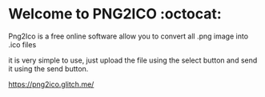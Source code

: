 Welcome to PNG2ICO :octocat:
=================

Png2Ico is a free online software allow you to convert all .png image into .ico files 

it is very simple to use, just upload the file using the select button and send it using the send button.

https://png2ico.glitch.me/



